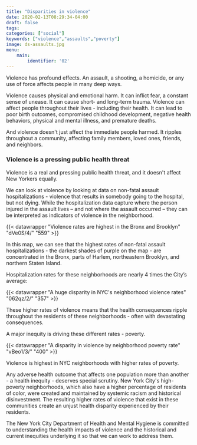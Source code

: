 ```yaml
---
title: "Disparities in violence"
date: 2020-02-13T08:29:34-04:00
draft: false
tags: 
categories: ["social"]
keywords: ["violence","assaults","poverty"]
image: ds-assaults.jpg
menu:
    main:
        identifier: '02'
---
```


Violence has profound effects. An assault, a shooting, a homicide, or any use of force affects people in many deep ways.

Violence causes physical and emotional harm. It can inflict fear, a constant sense of unease. It can cause short- and long-term trauma. Violence can affect people throughout their lives - including their health. It can lead to poor birth outcomes, compromised childhood development, negative health behaviors, physical and mental illness, and premature deaths.

And violence doesn't just affect the immediate people harmed. It ripples throughout a community, affecting family members, loved ones, friends, and neighbors.

### Violence is a pressing public health threat
Violence is a real and pressing public health threat, and it doesn't affect New Yorkers equally.

We can look at violence by looking at data on non-fatal assault hospitalizations - violence that results in somebody going to the hospital, but not dying. While the hospitalization data capture where the person injured in the assault lives – and not where the assault occurred – they can be interpreted as indicators of violence in the neighborhood.

{{< datawrapper "Violence rates are highest in the Bronx and Brooklyn" "dVe0S/4/" "559" >}}


In this map, we can see that the highest rates of non-fatal assault hospitalizations - the darkest shades of purple on the map - are concentrated in the Bronx, parts of Harlem, northeastern Brooklyn, and northern Staten Island.

Hospitalization rates for these neighborhoods are nearly 4 times the City’s average:

{{< datawrapper "A huge disparity in NYC's neighborhood violence rates" "062qz/2/" "357" >}}


These higher rates of violence means that the health consequences ripple throughout the residents of these neighborhoods - often with devastating consequences.

A major inequity is driving these different rates - poverty.

{{< datawrapper "A disparity in violence by neighborhood poverty rate" "vBeo1/3/" "400" >}}

Violence is highest in NYC neighborhoods with higher rates of poverty.

Any adverse health outcome that affects one population more than another - a health inequity - deserves special scrutiny. New York City's high-poverty neighborhoods, which also have a higher percentage of residents of color, were created and maintained by systemic racism and historical disinvestment. The resulting higher rates of violence that exist in these communities create an unjust health disparity experienced by their residents.

The New York City Department of Health and Mental Hygiene is committed to understanding the health impacts of violence and the historical and current inequities underlying it so that we can work to address them.